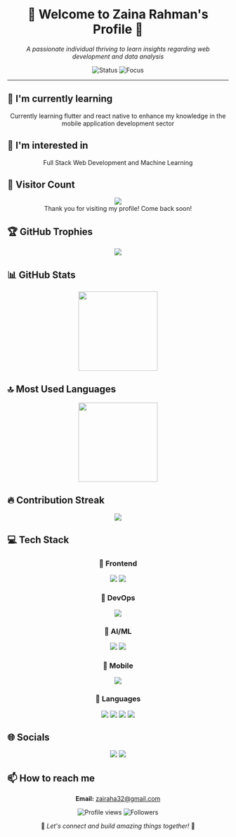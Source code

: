  <div align="center">

# 🌟 Welcome to Zaina Rahman's Profile 🌟

<p><em>A passionate individual thriving to learn insights regarding web development and data analysis</em></p>

<img src="https://img.shields.io/badge/Status-Available_for_collaboration-brightgreen" alt="Status" />
<img src="https://img.shields.io/badge/Focus-Web_Development-blue" alt="Focus" />

</div>

<hr>

## 🌱 I'm currently learning

<div align="center"><p>Currently learning flutter and react native to enhance my knowledge in the mobile application development sector</p></div>

## 👀 I'm interested in

<div align="center"><p>Full Stack Web Development and Machine Learning</p></div>

## 👀 Visitor Count

<!-- ⚠️ Important: Replace 'ZainaRahman' with your actual GitHub username in the URL below -->
<p align="center">
  <img src="https://profile-counter.glitch.me/ZainaRahman/count.svg" />
  <br>Thank you for visiting my profile! Come back soon!
</p>

## 🏆 GitHub Trophies

<!-- ⚠️ Important: Replace 'ZainaRahman' with your actual GitHub username in the URL below -->
<p align="center">
  <img src="https://github-profile-trophy.vercel.app/?username=ZainaRahman&theme=juicyfresh&column=7&margin-w=15&margin-h=15" />
</p>

## 📊 GitHub Stats

<!-- ⚠️ Important: Replace 'ZainaRahman' with your actual GitHub username in the URL below -->
<div align="center">
  <img height="180em" src="https://github-readme-stats.vercel.app/api?username=ZainaRahman&show_icons=true&theme=radical&include_all_commits=true&count_private=true"/>
</div>

## 🔝 Most Used Languages

<!-- ⚠️ Important: Replace 'ZainaRahman' with your actual GitHub username in the URL below -->
<div align="center">
  <img height="180em" src="https://github-readme-stats.vercel.app/api/top-langs/?username=ZainaRahman&layout=compact&langs_count=10&theme=radical"/>
</div>

## 🔥 Contribution Streak

<!-- ⚠️ Important: Replace 'ZainaRahman' with your actual GitHub username in the URL below -->
<div align="center">
  <img src="https://github-readme-streak-stats.herokuapp.com/?user=ZainaRahman&theme=radical&hide_border=false" />
</div>

## 💻 Tech Stack

<div align="center">

### 🎨 Frontend

<img src="https://img.shields.io/badge/-HTML5-05122A?style=for-the-badge&color=ff69b4"> <img src="https://img.shields.io/badge/-CSS3-05122A?style=for-the-badge&color=ff69b4">

### 🚀 DevOps

<img src="https://img.shields.io/badge/-GitHub Actions-05122A?style=for-the-badge&color=9370db">

### 🧠 AI/ML

<img src="https://img.shields.io/badge/-Pandas-05122A?style=for-the-badge&color=00CED1"> <img src="https://img.shields.io/badge/-NumPy-05122A?style=for-the-badge&color=00CED1">

### 📱 Mobile

<img src="https://img.shields.io/badge/-Flutter-05122A?style=for-the-badge&color=3CB371">

### 💬 Languages

<img src="https://img.shields.io/badge/-JavaScript-05122A?style=for-the-badge&color=FFA500"> <img src="https://img.shields.io/badge/-Python-05122A?style=for-the-badge&color=FFA500"> <img src="https://img.shields.io/badge/-C++-05122A?style=for-the-badge&color=FFA500"> <img src="https://img.shields.io/badge/-C-05122A?style=for-the-badge&color=FFA500">

</div>

## 🌐 Socials

<div align="center">

<a href="https://github.com/ZainaRahman"><img src="https://img.shields.io/badge/github-%23121011.svg?style=for-the-badge&logo=github&logoColor=white&color=9a6bdf"></a> <a href="https://www.linkedin.com/in/zaina-rahman-4746b7334/"><img src="https://img.shields.io/badge/linkedin-%230077B5.svg?style=for-the-badge&logo=linkedin&logoColor=white&color=df6b9a"></a> 

</div>

## 📫 How to reach me

<div align="center">

**Email:** zairaha32@gmail.com

</div>

<div align="center">

<!-- ⚠️ Important: Replace 'ZainaRahman' with your actual GitHub username in the URLs below -->
<img src="https://komarev.com/ghpvc/?username=ZainaRahman&style=for-the-badge&color=blueviolet" alt="Profile views"/>

<img src="https://img.shields.io/github/followers/ZainaRahman?style=for-the-badge&color=ff69b4" alt="Followers"/>

<p>🌈 <i>Let's connect and build amazing things together!</i> 🚀</p>

</div>
